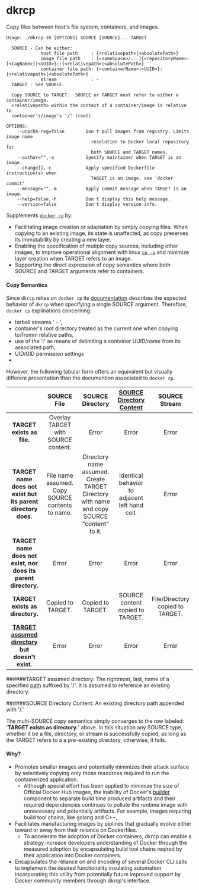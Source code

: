 # dkrcp
Copy files between host's file system, containers, and images.
```
Usage: ./dkrcp.sh [OPTIONS] SOURCE [SOURCE]... TARGET 

  SOURCE - Can be either: 
             host file path     : {<relativepath>|<absolutePath>}
             image file path    : [<nameSpace>/...]{<repositoryName>:[<tagName>]|<UUID>}::{<relativepath>|<absolutePath>}
             container file path: {<containerName>|<UUID>}:{<relativepath>|<absolutePath>}
             stream             : -
  TARGET - See SOURCE.

  Copy SOURCE to TARGET.  SOURCE or TARGET must refer to either a container/image.
  <relativepath> within the context of a container/image is relative to
  container's/image's '/' (root).

OPTIONS:
    --ucpchk-reg=false        Don't pull images from registry. Limits image name
                                resolution to Docker local repository for  
                                both SOURCE and TARGET names.
    --author="",-a            Specify maintainer when TARGET is an image.
    --change[],-c             Apply specified Dockerfile instruction(s) when
                                TARGET is an image. see 'docker commit'
    --message="",-m           Apply commit message when TARGET is an image.
    --help=false,-h           Don't display this help message.
    --version=false           Don't display version info.
```

Supplements [```docker cp```](https://docs.docker.com/engine/reference/commandline/cp/) by:
  * Facilitating image creation or adaptation by simply copying files.  When copying to an existing image, its state is unaffected, as copy preserves its immutability by creating a new layer.
  * Enabling the specification of mutiple copy sources, including other images, to improve operational alignment with linux [```cp -a```](https://en.wikipedia.org/wiki/Cp_%28Unix%29) and minimize layer creation when TARGET refers to an image.
  * Supporting the direct expression of copy semantics where both SOURCE and TARGET arguments refer to containers.
 
#### Copy Semantics
Since ```dkrcp``` relies on ```docker cp``` its [documentation](https://docs.docker.com/engine/reference/commandline/cp/) describes the expected behavior of ```dkrcp``` when specifying a single SOURCE argument.  Therefore, ```docker cp``` explinations concerning:
  * tarball streams ' - ',
  * container's root directory treated as the current one when copying to/fromm relative paths,
  * use of the ':' as means of delimiting a container UUID/name from its associated path,
  * UID/GID permission settings
  * 

However, the following tabular form offers an equivalent but visually different presentation than the documention associated to ```docker cp```.

|         | SOURCE File  | SOURCE Directory | [SOURCE Directory Content](https://github.com/WhisperingChaos/dkrcp/blob/master/README.md#source-directory-content-an-existing-directory-path-appended-with-) | SOURCE Stream |
| :--:    | :----------: | :---------------:| :---------------: | :-------: |
| **TARGET exists as file.** | Overlay TARGET with SOURCE content. | Error |Error | Error |
| **TARGET name does not exist but its parent directory does.** | File name assumed. Copy SOURCE contents to name.| Directory name assumed. Create TARGET Directory with name and copy SOURCE "content" to it. | Identical behavior to adjacent left hand cell. | Error |
| **TARGET name does not exist, nor does its parent directory.** | Error | Error | Error | Error|
| **TARGET exists as directory.** | Copied to TARGET. | Copied to TARGET. | SOURCE content copied to TARGET. | File/Directory copied to TARGET. |
| **[TARGET assumed directory](https://github.com/WhisperingChaos/dkrcp/blob/master/README.md#target-assumed-directory-the-rightmost-last-name-of-a-specified-path-suffixed-by---it-is-assumed-to-reference-an-existing-directory) but doesn't exist.** | Error | Error | Error | Error |

######TARGET assumed directory: The rightmost, last, name of a specified [path](https://en.wikipedia.org/wiki/Path_%28computing%29) suffixed by '/'.  It is assumed to reference an existing directory.

######SOURCE Directory Content: An existing directory path appended with '/.'

The multi-SOURCE copy semantics simply converges to the row labeled: '**TARGET exists as directory.**' above.  In this situation any SOURCE type, whether it be a file, directory, or stream is successfully copied, as long as the TARGET refers to a a pre-existing directory, otherwise, it fails.  



#### Why?
  * Promotes smaller images and potentially minimizes their attack surface by selectively copying only those resources required to run the containerized application.
    * Although special effort has been applied to minimize the size of Official Docker Hub images, the inability of Docker's [builder](https://github.com/docker/docker/tree/master/builder) component to separate build time produced artifacts and their required dependencies continues to pollute the runtime image with unnecessary and potentially artifacts.  For example, images requiring build tool chains, like golang and C++, 
  * Facilitates manufacturing images by piplines that gradually evolve either toward or away from their reliance on Dockerfiles.
    *  To accelerate the adoption of Docker containers, dkrcp can enable a strategy increace developers understanding of Docker through the measured adoption by  encapsulating build tool chains reqired by their application into Docker containers.  
  * Encapsulates the reliance on and encoding of several Docker CLI calls to implement the desired functionality insulating automation incorporating this utility from potentially future improved support by Docker community members through dkrcp's interface.
